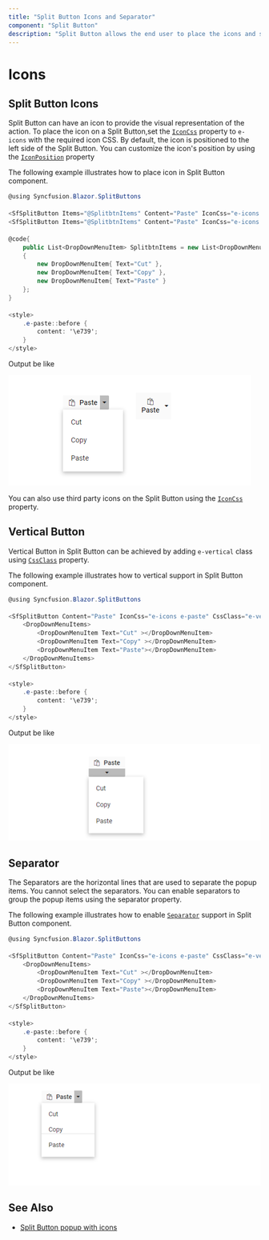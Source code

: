 ```yaml
---
title: "Split Button Icons and Separator"
component: "Split Button"
description: "Split Button allows the end user to place the icons and separate popup items in Split Button."
---
```


# Icons

## Split Button Icons

Split Button can have an icon to provide the visual representation of the action. To place the icon on a
Split Button,set the [`IconCss`](https://help.syncfusion.com/cr/blazor/Syncfusion.Blazor~Syncfusion.Blazor.SplitButtons.SfSplitButton~IconCss.html) property to `e-icons` with the required icon CSS. By default, the icon is positioned to the left side of the Split Button. You can customize the icon's position by using the [`IconPosition`](https://help.syncfusion.com/cr/blazor/yncfusion.Blazor~Syncfusion.Blazor.SplitButtons.SfSplitButton~IconPosition.html) property

The following example illustrates how to place icon in Split Button component.

```csharp
@using Syncfusion.Blazor.SplitButtons

<SfSplitButton Items="@SplitbtnItems" Content="Paste" IconCss="e-icons e-paste"></SfSplitButton>
<SfSplitButton Items="@SplitbtnItems" Content="Paste" IconCss="e-icons e-paste" IconPosition="SplitButtonIconPosition.Top"></SfSplitButton>

@code{
    public List<DropDownMenuItem> SplitbtnItems = new List<DropDownMenuItem>
    {
        new DropDownMenuItem{ Text="Cut" },
        new DropDownMenuItem{ Text="Copy" },
        new DropDownMenuItem{ Text="Paste" }
    };
}

<style>
    .e-paste::before {
        content: '\e739';
    }
</style>

```

Output be like

![Split Button Sample](./images/sb-icon.png)

You can also use third party icons on the Split Button using the [`IconCss`](https://help.syncfusion.com/cr/blazor/Syncfusion.Blazor~Syncfusion.Blazor.SplitButtons.SfSplitButton~IconCss.html) property.

## Vertical Button

Vertical Button in Split Button can be achieved by adding `e-vertical` class using [`CssClass`](https://help.syncfusion.com/cr/blazor/Syncfusion.Blazor~Syncfusion.Blazor.SplitButtons.SfSplitButton~CssClass.html) property.

The following example illustrates how to vertical support in Split Button component.

```csharp
@using Syncfusion.Blazor.SplitButtons

<SfSplitButton Content="Paste" IconCss="e-icons e-paste" CssClass="e-vertical">
    <DropDownMenuItems>
        <DropDownMenuItem Text="Cut" ></DropDownMenuItem>
        <DropDownMenuItem Text="Copy" ></DropDownMenuItem>
        <DropDownMenuItem Text="Paste"></DropDownMenuItem>
    </DropDownMenuItems>
</SfSplitButton>

<style>
    .e-paste::before {
        content: '\e739';
    }
</style>

```

Output be like

![Split Button Sample](./images/sb-vertical.png)

## Separator

The Separators are the horizontal lines that are used to separate the popup items. You cannot select the separators. You can enable separators to group the popup items using the separator property.

The following example illustrates how to enable [`Separator`](https://help.syncfusion.com/cr/blazor/Syncfusion.Blazor~Syncfusion.Blazor.SplitButtons.ItemModel~Separator.html) support in Split Button component.

```csharp
@using Syncfusion.Blazor.SplitButtons

<SfSplitButton Content="Paste" IconCss="e-icons e-paste" CssClass="e-vertical">
    <DropDownMenuItems>
        <DropDownMenuItem Text="Cut" ></DropDownMenuItem>
        <DropDownMenuItem Text="Copy" ></DropDownMenuItem>
        <DropDownMenuItem Text="Paste"></DropDownMenuItem>
    </DropDownMenuItems>
</SfSplitButton>

<style>
    .e-paste::before {
        content: '\e739';
    }
</style>

```

Output be like

![Split Button Sample](./images/sb-separator.png)

## See Also

* [Split Button popup with icons](./popup-items#icons)
